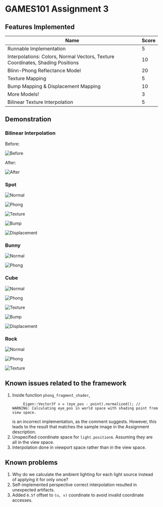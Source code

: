 # GAMES101 Assignment 3
## Features Implemented

| Name                                                         | Score |
| ------------------------------------------------------------ | ----- |
| Runnable Implementation                                      | 5     |
| Interpolations: Colors, Normal Vectors, Texture Coordinates, Shading Positions | 10    |
| Blinn-Phong Reflectance Model                                | 20    |
| Texture Mapping                                              | 5     |
| Bump Mapping & Displacement Mapping                          | 10    |
| More Models!                                                 | 3     |
| Bilinear Texture Interpolation                               | 5     |



## Demonstration

### Bilinear Interpolation
Before:

![Before](images/before_bi_intpl.png)

After:

![After](images/after_bi_intpl.png)


### Spot
![Normal](images/spot/o-normal.png)

![Phong](images/spot/o-phong.png)

![Texture](images/spot/o-texture.png)

![Bump](images/spot/o-bump.png)

![Displacement](images/spot/o-displacement.png)

### Bunny
![Normal](images/bunny/o-normal.png)

![Phong](images/bunny/o-phong.png)

### Cube
![Normal](images/cube/o-normal.png)

![Phong](images/cube/o-phong.png)

![Texture](images/cube/o-texture.png)

![Bump](images/cube/o-bump.png)

![Displacement](images/cube/o-displacement.png)

### Rock
![Normal](images/rock/o-normal.png)

![Phong](images/rock/o-phong.png)

![Texture](images/rock/o-texture.png)



## Known issues related to the framework

1. Inside function `phong_fragment_shader`,
   ```
        Eigen::Vector3f v = (eye_pos - point).normalized(); // WARNING: Calculating eye_pos in world space with shading point from view space.
   ```
   is an incorrect implementation, as the comment suggests. However, this leads to the result that matches the sample image in the Assignment description.
2. Unspecified coordinate space for `light.position`s. Assuming they are all in the view space.
3. Interpolation done in viewport space rather than in the view space.



## Known problems

1. Why do we calculate the ambient lighting for each light source instead of applying it for only once?
2. Self-implemented perspective correct interpolation resulted in unexpected artifacts.
3. Added `0.5f` offset to `(u, v)` coordinate to avoid invalid coordinate accesses.